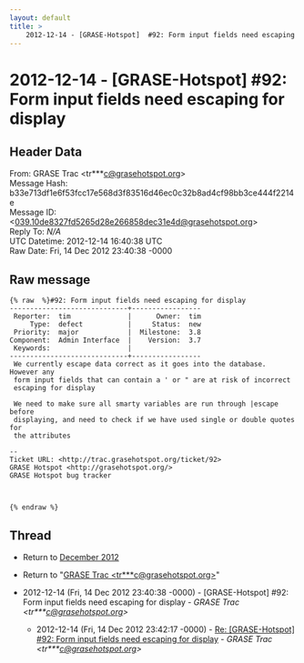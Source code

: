 ```yaml
---
layout: default
title: >
    2012-12-14 - [GRASE-Hotspot]  #92: Form input fields need escaping for display
---
```


# 2012-12-14 - [GRASE-Hotspot]  #92: Form input fields need escaping for display

## Header Data

From: GRASE Trac \<tr***c@grasehotspot.org\><br>
Message Hash: b33e713df1e6f53fcc17e568d3f83516d46ec0c32b8ad4cf98bb3ce444f2214e<br>
Message ID: \<039.10de8327fd5265d28e266858dec31e4d@grasehotspot.org\><br>
Reply To: _N/A_<br>
UTC Datetime: 2012-12-14 16:40:38 UTC<br>
Raw Date: Fri, 14 Dec 2012 23:40:38 -0000<br>

## Raw message

```
{% raw  %}#92: Form input fields need escaping for display
-----------------------------+-----------------
 Reporter:  tim              |      Owner:  tim
     Type:  defect           |     Status:  new
 Priority:  major            |  Milestone:  3.8
Component:  Admin Interface  |    Version:  3.7
 Keywords:                   |
-----------------------------+-----------------
 We currently escape data correct as it goes into the database. However any
 form input fields that can contain a ' or " are at risk of incorrect
 escaping for display

 We need to make sure all smarty variables are run through |escape before
 displaying, and need to check if we have used single or double quotes for
 the attributes

-- 
Ticket URL: <http://trac.grasehotspot.org/ticket/92>
GRASE Hotspot <http://grasehotspot.org/>
GRASE Hotspot bug tracker



{% endraw %}
```

## Thread

+ Return to [December 2012](/archive/2012/12)

+ Return to "[GRASE Trac <tr***c<span>@</span>grasehotspot.org>](/authors/tr___c_at_grasehotspot_org)"

+ 2012-12-14 (Fri, 14 Dec 2012 23:40:38 -0000) - [GRASE-Hotspot]  #92: Form input fields need escaping for display - _GRASE Trac \<tr***c@grasehotspot.org\>_
  + 2012-12-14 (Fri, 14 Dec 2012 23:42:17 -0000) - [Re: [GRASE-Hotspot] #92: Form input fields need escaping for display](/archive/2012/12/08503a90159dc6247e42d57ec756a6fe32c690ac55dc022003de1d3444d12b11) - _GRASE Trac \<tr***c@grasehotspot.org\>_

